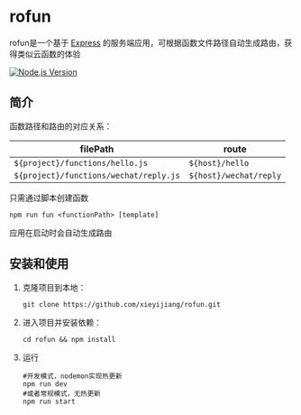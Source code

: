# rofun

rofun是一个基于 [Express](https://expressjs.com/) 的服务端应用，可根据函数文件路径自动生成路由，获得类似云函数的体验

[![Node.js Version](https://img.shields.io/badge/Node.js-10.0.0%2B-brightgreen.svg?logo=node.js&logoColor=white)](https://nodejs.org/)

## 简介

函数路径和路由的对应关系：

| filePath                               | route                  |
| -------------------------------------- | ---------------------- |
| `${project}/functions/hello.js`        | `${host}/hello`        |
| `${project}/functions/wechat/reply.js` | `${host}/wechat/reply` |

只需通过脚本创建函数

```shell
npm run fun <functionPath> [template]
```

应用在启动时会自动生成路由

## 安装和使用

1. 克隆项目到本地：

   ```shell
   git clone https://github.com/xieyijiang/rofun.git
   ```

2. 进入项目并安装依赖：

   ```shell
   cd rofun && npm install
   ```

3. 运行

   ```shell
   #开发模式，nodemon实现热更新
   npm run dev
   #或者常规模式，无热更新
   npm run start
   ```

   